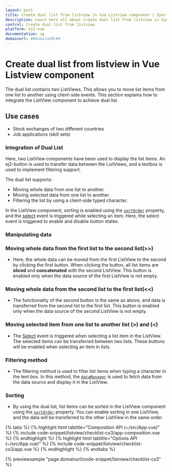 ```yaml
---
layout: post
title: Create dual list from listview in Vue Listview component | Syncfusion
description: Learn here all about Create dual list from listview in Syncfusion Vue Listview component of Syncfusion Essential JS 2 and more.
control: Create dual list from listview 
platform: ej2-vue
documentation: ug
domainurl: ##DomainURL##
---
```


# Create dual list from listview in Vue Listview component

The dual list contains two ListViews. This allows you to move list items from one list to another using client-side events. This section explains how to integrate the ListView component to achieve dual list.

## Use cases

* Stock exchanges of two different countries
* Job applications (skill sets)

### Integration of Dual List

Here, two ListView components have been used to display the list items. An ej2-button is used to transfer data between the ListViews, and a textbox is used to implement filtering support.

The dual list supports:

* Moving whole data from one list to another.
* Moving selected data from one list to another.
* Filtering the list by using a client-side typed character.

In the ListView component, sorting is enabled using the [`sortOrder`](https://ej2.syncfusion.com/vue/documentation/api/list-view/#sortorder) property, and the [select](https://ej2.syncfusion.com/vue/documentation/api/list-view/#select) event is triggered while selecting an item. Here, the select event is triggered to enable and disable button states.

### Manipulating data

### Moving whole data from the first list to the second list(>>)

* Here, the whole data can be moved from the first ListView to the second by clicking the first button. When clicking the button, all list items are **sliced** and **concatenated** with the second ListView. This button is enabled only when the data source of the first ListView is not empty.

### Moving whole data from the second list to the first list(<<)

* The functionality of the second button is the same as above, and data is transferred from the second list to the first list. This button is enabled only when the data source of the second ListView is not empty.

### Moving selected item from one list to another list (>) and (<)

* The [Select](https://ej2.syncfusion.com/vue/documentation/api/list-view/#select) event is triggered when selecting a list item in the ListView. The selected items can be transferred between two lists. These buttons will be enabled when selecting an item in lists.

### Filtering method

* The filtering method is used to filter list items when typing a character in the text box. In this method, the [`dataManager`](https://ej2.syncfusion.com/documentation/data/getting-started/) is used to fetch data from the data source and display it in the ListView.

### Sorting

* By using the dual list, list items can be sorted in the ListView component using the [`sortOrder`](https://ej2.syncfusion.com/vue/documentation/api/list-view/#sortorder) property. You can enable sorting in one ListView, and the data will be transferred to the other ListView in the same order.

{% tabs %}
{% highlight html tabtitle="Composition API (~/src/App.vue)" %}
{% include code-snippet/listview/checklist-cs3/app-composition.vue %}
{% endhighlight %}
{% highlight html tabtitle="Options API (~/src/App.vue)" %}
{% include code-snippet/listview/checklist-cs3/app.vue %}
{% endhighlight %}
{% endtabs %}
        
{% previewsample "page.domainurl/code-snippet/listview/checklist-cs3" %}